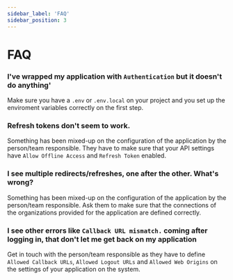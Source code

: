 ```yaml
---
sidebar_label: 'FAQ'
sidebar_position: 3
---
```


# FAQ

### I've wrapped my application with `Authentication` but it doesn't do anything'

Make sure you have a `.env` or `.env.local` on your project and you set up the enviroment variables correctly on the first step.

### Refresh tokens don't seem to work.

Something has been mixed-up on the configuration of the application by the person/team responsible. They have to make sure that your API settings have `Allow Offline Access` and `Refresh Token` enabled.

### I see multiple redirects/refreshes, one after the other. What's wrong?

Something has been mixed-up on the configuration of the application by the person/team responsible. Ask them to make sure that the connections of the organizations provided for the application are defined correctly.

### I see other errors like `Callback URL mismatch.` coming after logging in, that don't let me get back on my application

Get in touch with the person/team responsible as they have to define `Allowed Callback URLs`, `Allowed Logout URLs` and `Allowed Web Origins` on the settings of your application on the system.
